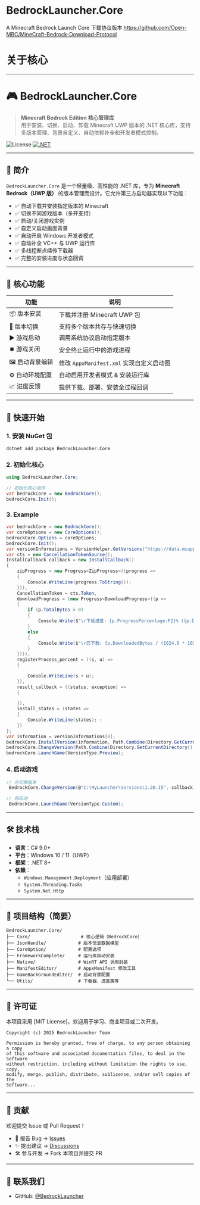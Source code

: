 # BedrockLauncher.Core
A Minecraft Bedrock Launch Core
下载协议版本 https://github.com/Open-MBC/MineCraft-Bedrock-Download-Protocol
# 关于核心
---

# 🎮 BedrockLauncher.Core

> **Minecraft Bedrock Edition 核心管理库**  
> 用于安装、切换、启动、卸载 Minecraft UWP 版本的 .NET 核心库，支持多版本管理、背景自定义、自动依赖补全和开发者模式控制。

![License](https://img.shields.io/badge/license-MIT-blue.svg)
[![.NET](https://img.shields.io/badge/.NET-8.0%2B-orange)](https://dotnet.microsoft.com/download)

---

## 📌 简介

`BedrockLauncher.Core` 是一个轻量级、高性能的 .NET 库，专为 **Minecraft Bedrock（UWP 版）** 的版本管理而设计。它允许第三方启动器实现以下功能：

- ✅ 自动下载并安装指定版本的 Minecraft
- ✅ 切换不同游戏版本（多开支持）
- ✅ 启动/关闭游戏实例
- ✅ 自定义启动画面背景
- ✅ 自动开启 Windows 开发者模式
- ✅ 自动补全 VC++ 与 UWP 运行库
- ✅ 多线程断点续传下载器
- ✅ 完整的安装进度与状态回调

---

## 🔧 核心功能

| 功能 | 说明 |
|------|------|
| 📦 版本安装 | 下载并注册 Minecraft UWP 包 |
| 🔁 版本切换 | 支持多个版本共存与快速切换 |
| ▶️ 游戏启动 | 调用系统协议启动指定版本 |
| ⏹️ 游戏关闭 | 安全终止运行中的游戏进程 |
| 🖼️ 启动背景编辑 | 修改 `AppxManifest.xml` 实现自定义启动图 |
| ⚙️ 自动环境配置 | 自动启用开发者模式 & 安装运行库 |
| 📈 进度反馈 | 提供下载、部署、安装全过程回调 |
---

## 🚀 快速开始

### 1. 安装 NuGet 包

```shell
dotnet add package BedrockLauncher.Core
```

### 2. 初始化核心

```csharp
using BedrockLauncher.Core;

// 初始化核心组件
var bedrockCore = new BedrockCore();
bedrockCore.Init();
```

### 3. Example

```csharp
var bedrockCore = new BedrockCore();
var coreOptions = new CoreOptions();
bedrockCore.Options = coreOptions;
bedrockCore.Init();
var versionInformations = VersionHelper.GetVersions("https://data.mcappx.com/v1/bedrock.json");
var cts = new CancellationTokenSource();
InstallCallback callback = new InstallCallback()
{
    zipProgress = new Progress<ZipProgress>((progress =>
    {
        Console.WriteLine(progress.ToString());
    })),
    CancellationToken = cts.Token,
    downloadProgress = (new Progress<DownloadProgress>((p =>
    {
        if (p.TotalBytes > 0)
        {
            Console.Write($"\r下载进度: {p.ProgressPercentage:F2}% ({p.DownloadedBytes / (1024.0 * 1024):F2} MB / {p.TotalBytes / (1024.0 * 1024):F2} MB)");
        }
        else
        {
            Console.Write($"\r已下载: {p.DownloadedBytes / (1024.0 * 1024):F2} MB (总大小未知)");
        }
    }))),
    registerProcess_percent = ((s, u) =>
    {

        Console.WriteLine(s + u);
    }),
    result_callback = ((status, exception) =>
    {

    }),
    install_states = (states =>
    {
        Console.WriteLine(states); ;
    })
};
var information = versionInformations[0];
bedrockCore.InstallVersion(information, Path.Combine(Directory.GetCurrentDirectory(),"testDir"),"./1.appx", callback);
bedrockCore.ChangeVersion(Path.Combine(Directory.GetCurrentDirectory(), "testDir"), callback);
bedrockCore.LaunchGame(VersionType.Preview);
```

### 4. 启动游戏

```csharp
// 先切换版本
 BedrockCore.ChangeVersion(@"C:\MyLauncher\Versions\1.20.15", callback);

// 再启动
 BedrockCore.LaunchGame(VersionType.Custom);
```
---

## 🛠️ 技术栈

- **语言**：C# 9.0+
- **平台**：Windows 10 / 11（UWP）
- **框架**：.NET 8+
- **依赖**：
  - `Windows.Management.Deployment`（应用部署）
  - `System.Threading.Tasks`
  - `System.Net.Http`
---

## 📁 项目结构（简要）

```
BedrockLauncher.Core/
├── Core/                   # 核心逻辑（BedrockCore）
├── JsonHandle/            # 版本信息数据模型
├── CoreOption/            # 配置选项
├── FrameworkComplete/     # 运行库自动安装
├── Native/                # WinRT API 调用封装
├── ManifestEditor/        # AppxManifest 修改工具
├── GameBackGroundEditer/  # 启动背景配置
└── Utils/                 # 下载器、进度类等
```

---

## 📄 许可证

本项目采用 [MIT License]，欢迎用于学习、商业项目或二次开发。

```text
Copyright (c) 2025 BedrockLauncher Team

Permission is hereby granted, free of charge, to any person obtaining a copy
of this software and associated documentation files, to deal in the Software
without restriction, including without limitation the rights to use, copy,
modify, merge, publish, distribute, sublicense, and/or sell copies of the
Software...
```
---

## 🤝 贡献

欢迎提交 Issue 或 Pull Request！

- 💬 报告 Bug → [Issues](https://github.com/Round-Studio/BedrockLauncher.Core/issues)
- ✨ 提出建议 → [Discussions](https://github.com/Round-Studio/BedrockLauncher.Core/discussions)
- 🛠️ 参与开发 → Fork 本项目并提交 PR
---

## 📮 联系我们

- GitHub: [@BedrockLauncher](https://github.com/Round-Studio/)


